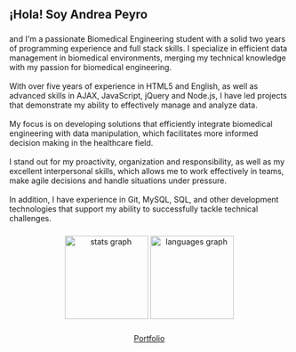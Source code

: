 <h2 align="left">¡Hola! Soy Andrea Peyro</h2>

###

<p align="left">and I'm a passionate Biomedical Engineering student with a solid two years of programming experience and full stack skills. I specialize in efficient data management in biomedical environments, merging my technical knowledge with my passion for biomedical engineering.<br><br>With over five years of experience in HTML5 and English, as well as advanced skills in AJAX, JavaScript, jQuery and Node.js, I have led projects that demonstrate my ability to effectively manage and analyze data.<br><br>My focus is on developing solutions that efficiently integrate biomedical engineering with data manipulation, which facilitates more informed decision making in the healthcare field.<br><br>I stand out for my proactivity, organization and responsibility, as well as my excellent interpersonal skills, which allows me to work effectively in teams, make agile decisions and handle situations under pressure.<br><br>In addition, I have experience in Git, MySQL, SQL, and other development technologies that support my ability to successfully tackle technical challenges.</p>

###

<div align="center">
  <img src="https://github-readme-stats.vercel.app/api?username=ORYEPA&hide_title=false&hide_rank=false&show_icons=true&include_all_commits=true&count_private=true&disable_animations=false&theme=dracula&locale=en&hide_border=false" height="150" alt="stats graph"  />
  <img src="https://github-readme-stats.vercel.app/api/top-langs?username=ORYEPA&locale=en&hide_title=false&layout=compact&card_width=320&langs_count=5&theme=dracula&hide_border=false" height="150" alt="languages graph"  />
</div>





###

<div align="center">
  <a href="https://andrea-peyro-portfolio.pages.dev">Portfolio</a>
</div>

###
